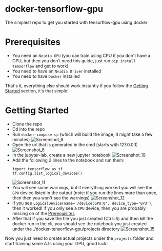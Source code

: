 # docker-tensorflow-gpu
The simplest repo to get you started with tensorflow-gpu using docker

# Prerequisites
* You need an `Nvidia GPU` (you can train using CPU if you don't have a GPU, but then you don't need this guide, just run `pip install tensorflow` and get to work)
* You need to have an `Nvidia Driver` installed
* You need to have `Docker` installed

That's it, everything else should work instantly if you follow the [Getting Started](https://github.com/galtzi1910/docker-tensorflow-gpu/blob/main/README.md#getting-started) section, it's that simple!

# Getting Started
* Clone the repo
* Cd into the repo
* Run `docker-compose up` (which will build the image, it might take a few minutes)
![Screenshot_6](https://github.com/galtzi1910/docker-tensorflow-gpu/assets/97173358/0ae1dc97-e8b7-4a62-bd5e-ee5785ece72d)
* Open the url that is generated in the cmd (starts with 127.0.0.1)
![Screenshot_8](https://github.com/galtzi1910/docker-tensorflow-gpu/assets/97173358/cd54e1ad-3845-4fb7-8914-7ecab58ad44f)
* In the jupyter-lab, create a new jupyter notebook
![Screenshot_10](https://github.com/galtzi1910/docker-tensorflow-gpu/assets/97173358/706b2fc1-5454-4b1f-8303-2acc1d02d38f) 
* Add the following 2 lines to the notebook and run them:
  ```
  import tensorflow as tf
  tf.config.list_logical_devices()
  ```
  ![Screenshot_11](https://github.com/galtzi1910/docker-tensorflow-gpu/assets/97173358/818a120e-f21e-4cf9-aac8-5d4d9fb24d39)
* You will see some warnings, but if everything worked you will see the `GPU` device listed in the output (note: if you run the lines more than once, then then you won't see the warnings)
![Screenshot_12](https://github.com/galtzi1910/docker-tensorflow-gpu/assets/97173358/fa2bc281-44df-44f8-9257-43d06fa7dac3)
* If you see `LogicalDevice(name='/device:GPU:0', device_type='GPU')`, then it worked! If you only see a `CPU` device, then you are probably missing on of the [Prerequisites](https://github.com/galtzi1910/docker-tensorflow-gpu/blob/main/README.md#prerequisites)
* After that if you save the file you just created (Ctrl+S) and then kill the docker run in the cli, you should see the notebook you just created under the ./docker-tensorflow-gpu/projects directory
![Screenshot_15](https://github.com/galtzi1910/docker-tensorflow-gpu/assets/97173358/85ec3f9e-9cc7-427b-8111-da67ef0fafe3)

Now you just need to create actual projects under the `projects` folder and start training some A.Is using your GPU, good luck!
